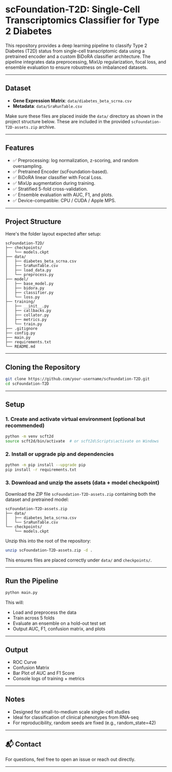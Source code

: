 # scFoundation-T2D: Single-Cell Transcriptomics Classifier for Type 2 Diabetes

This repository provides a deep learning pipeline to classify Type 2 Diabetes (T2D) status from single-cell transcriptomic data using a pretrained encoder and a custom BiDoRA classifier architecture. The pipeline integrates data preprocessing, MixUp regularization, focal loss, and ensemble evaluation to ensure robustness on imbalanced datasets.

---

## Dataset

* **Gene Expression Matrix**: `data/diabetes_beta_scrna.csv`
* **Metadata**: `data/SraRunTable.csv`

Make sure these files are placed inside the `data/` directory as shown in the project structure below. These are included in the provided `scFoundation-T2D-assets.zip` archive.

---

## Features

* ✅ Preprocessing: log normalization, z-scoring, and random oversampling.
* ✅ Pretrained Encoder (scFoundation-based).
* ✅ BiDoRA linear classifier with Focal Loss.
* ✅ MixUp augmentation during training.
* ✅ Stratified 5-fold cross-validation.
* ✅ Ensemble evaluation with AUC, F1, and plots.
* ✅ Device-compatible: CPU / CUDA / Apple MPS.

---

## Project Structure

Here's the folder layout expected after setup:

```
scFoundation-T2D/
├── checkpoints/
│   └── models.ckpt
├── data/
│   ├── diabetes_beta_scrna.csv
│   ├── SraRunTable.csv
│   ├── load_data.py
│   └── preprocess.py
├── model/
│   ├── base_model.py
│   ├── bidora.py
│   ├── classifier.py
│   └── loss.py
├── training/
│   ├── __init__.py
│   ├── callbacks.py
│   ├── collator.py
│   ├── metrics.py
│   └── train.py
├── .gitignore
├── config.py
├── main.py
├── requirements.txt
└── README.md
```

---

## Cloning the Repository

```bash
git clone https://github.com/your-username/scFoundation-T2D.git
cd scFoundation-T2D
```

---

## Setup

### 1. Create and activate virtual environment (optional but recommended)

```bash
python -m venv scft2d
source scft2d/bin/activate  # or scft2d\Scripts\activate on Windows
```

### 2. Install or upgrade pip and dependencies

```bash
python -m pip install --upgrade pip
pip install -r requirements.txt
```

### 3. Download and unzip the assets (data + model checkpoint)

Download the ZIP file `scFoundation-T2D-assets.zip` containing both the dataset and pretrained model:

```
scFoundation-T2D-assets.zip
├── data/
│   ├── diabetes_beta_scrna.csv
│   └── SraRunTable.csv
└── checkpoints/
    └── models.ckpt
```

Unzip this into the root of the repository:

```bash
unzip scFoundation-T2D-assets.zip -d .
```

This ensures files are placed correctly under `data/` and `checkpoints/`.

---

## Run the Pipeline

```bash
python main.py
```

This will:

* Load and preprocess the data
* Train across 5 folds
* Evaluate an ensemble on a hold-out test set
* Output AUC, F1, confusion matrix, and plots

---

## Output

* ROC Curve
* Confusion Matrix
* Bar Plot of AUC and F1 Score
* Console logs of training + metrics

---

## Notes

* Designed for small-to-medium scale single-cell studies
* Ideal for classification of clinical phenotypes from RNA-seq
* For reproducibility, random seeds are fixed (e.g., random\_state=42)

---

## 📬 Contact

For questions, feel free to open an issue or reach out directly.

---
